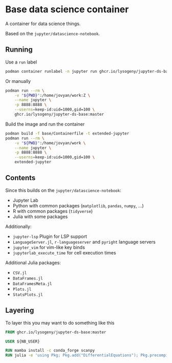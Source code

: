 # Base data science container

A container for data science things.

Based on the `jupyter/datascience-notebook`.

## Running

Use a `run` label

```sh
podman container runlabel -n jupyter run ghcr.io/lysogeny/jupyter-ds-base:master
```

Or manually

```sh
podman run --rm \
    -v "${PWD}":/home/jovyan/work:Z \
    --name jupyter \
    -p 8888:8888 \
    --userns=keep-id:uid=1000,gid=100 \
    ghcr.io/lysogeny/jupyter-ds-base:master
```

Build the image and run the container

```sh 
podman build -f base/Containerfile -t extended-jupyter 
podman run --rm \
    -v "${PWD}":/home/jovyan/work \
    --name jupyter \
    -p 8888:8888 \
    --userns=keep-id:uid=1000,gid=100 \
    extended-jupyter
```

## Contents

Since this builds on the `jupyter/datascience-notebook`:

- Jupyter Lab
- Python with common packages (`matplotlib`, `pandas`, `numpy`, ...)
- R with common packages (`tidyverse`)
- Julia with some packages

Additionally:

- `jupyter-lsp` Plugin for LSP support
- `LanguageServer.jl`, `r-languageserver` and `pyright` language servers
- `jupyter_vim` for vim-like key binds
- `jupyterlab_execute_time` for cell execution times

Additional Julia packages:

- `CSV.jl`
- `DataFrames.jl`
- `DataFramesMeta.jl`
- `Plots.jl`
- `StatsPlots.jl`

## Layering

To layer this you may want to do something like this

```Dockerfile
FROM ghcr.io/lysogeny/jupyter-ds-base:master

USER ${NB_USER}

RUN mamba install -c conda_forge scanpy
RUN julia -e 'using Pkg; Pkg.add("DifferentialEquations"); Pkg.precompile()'
```
